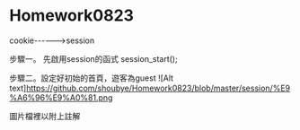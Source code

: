 # Homework0823

cookie------>session

步驟一。 先啟用session的函式  session_start();

步驟二。設定好初始的首頁，遊客為guest
![Alt text]https://github.com/shoubye/Homework0823/blob/master/session/%E9%A6%96%E9%A0%81.png


圖片檔裡以附上註解
